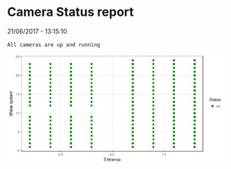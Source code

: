 Camera Status report
================
21/06/2017 - 13:15:10

    All cameras are up and running

![](camreport_files/figure-markdown_github/unnamed-chunk-2-1.png)
